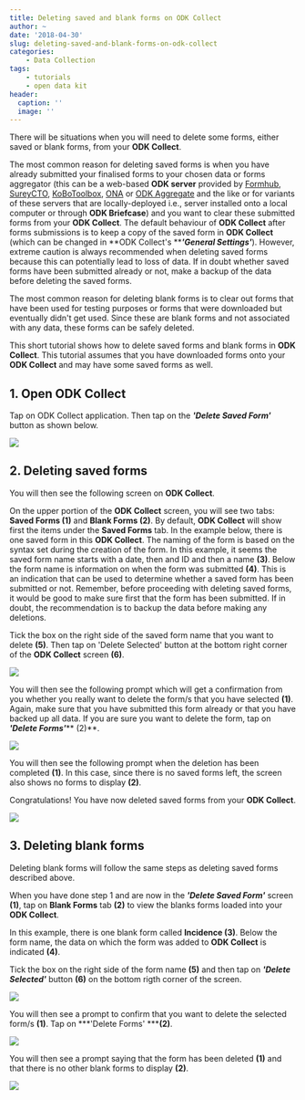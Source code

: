 ```yaml
---
title: Deleting saved and blank forms on ODK Collect
author: ~
date: '2018-04-30'
slug: deleting-saved-and-blank-forms-on-odk-collect
categories:
    - Data Collection
tags:
    - tutorials
    - open data kit
header:
  caption: ''
  image: ''
---
```


There will be situations when you will need to delete some forms, either saved or blank forms, from your **ODK Collect**.

The most common reason for deleting saved forms is when you have already submitted your finalised forms to your chosen data or forms aggregator (this can be a web-based **ODK server** provided by <a href="https://formhub.org" target="_blank">Formhub</a>, <a href="http://www.surveycto.com/index.html" target="_blank">SureyCTO</a>, <a href="http://www.kobotoolbox.org" target="_blank">KoBoToolbox</a>, <a href="https://ona.io" target="_blank">ONA</a> or <a href="https://opendatakit.org/use/aggregate/" target="_blank">ODK Aggregate</a> and the like or for variants of these servers that are locally-deployed i.e., server installed onto a local computer or through **ODK Briefcase**) and you want to clear these submitted forms from your **ODK Collect**. The default behaviour of **ODK Collect** after forms submissions is to keep a copy of the saved form in **ODK Collect** (which can be changed in **ODK Collect's *****'General Settings'***). However, extreme caution is always recommended when deleting saved forms because this can potentially lead to loss of data. If in doubt whether saved forms have been submitted already or not, make a backup of the data before deleting the saved forms.

The most common reason for deleting blank forms is to clear out forms that have been used for testing purposes or forms that were downloaded but eventually didn't get used. Since these are blank forms and not associated with any data, these forms can be safely deleted.

This short tutorial shows how to delete saved forms and blank forms in **ODK Collect**. This tutorial assumes that you have downloaded forms onto your **ODK Collect** and may have some saved forms as well.
<br />

## 1. Open ODK Collect
Tap on ODK Collect application. Then tap on the ***'Delete Saved Form'*** button as shown below.
<br />

<img src="/img/tutorials/open-odk-collect.png" />
<br />

## 2. Deleting saved forms
You will then see the following screen on **ODK Collect**.

On the upper portion of the **ODK Collect** screen, you will see two tabs: **Saved Forms (1)** and **Blank Forms (2)**. By default, **ODK Collect** will show first the items under the **Saved Forms** tab. In the example below, there is one saved form in this **ODK Collect**. The naming of the form is based on the syntax set during the creation of the form. In this example, it seems the saved form name starts with a date, then and ID and then a name **(3)**. Below the form name is information on when the form was submitted **(4)**. This is an indication that can be used to determine whether a saved form has been submitted or not. Remember, before proceeding with deleting saved forms, it would be good to make sure first that the form has been submitted. If in doubt, the recommendation is to backup the data before making any deletions.

Tick the box on the right side of the saved form name that you want to delete **(5)**. Then tap on 'Delete Selected' button at the bottom right corner of the **ODK Collect** screen **(6)**.
<br />

<img src="/img/tutorials/deleting-saved-forms.png" />
<br />

You will then see the following prompt which will get a confirmation from you whether you really want to delete the form/s that you have selected **(1)**. Again, make sure that you have submitted this form already or that you have backed up all data. If you are sure you want to delete the form, tap on ***'Delete Forms'***** (2)**.
<br />

<img src="/img/tutorials/a21c69e3-7671-494e-bf63-1ef5aefe0328.png" />
<br />

You will then see the following prompt when the deletion has been completed **(1)**. In this case, since there is no saved forms left, the screen also shows no forms to display **(2)**.

Congratulations! You have now deleted saved forms from your **ODK Collect**.
<br />

<img src="/img/tutorials/d56bc8da-924c-42e9-a384-027ce286b28e.png" />
<br />

## 3. Deleting blank forms
Deleting blank forms will follow the same steps as deleting saved forms described above.

When you have done step 1 and are now in the ***'Delete Saved Form'*** screen **(1)**, tap on **Blank Forms** tab **(2)** to view the blanks forms loaded into your **ODK Collect**.

In this example, there is one blank form called **Incidence (3)**. Below the form name, the data on which the form was added to **ODK Collect** is indicated **(4)**.

Tick the box on the right side of the form name **(5)** and then tap on ***'Delete Selected'*** button **(6)** on the bottom rigth corner of the screen.
<br />

<img src="/img/tutorials/deleting-blank-forms.png" />
<br />

You will then see a prompt to confirm that you want to delete the selected form/s **(1)**. Tap on ***'Delete Forms' *****(2)**.
<br />

<img src="/img/tutorials/e42828e2-7adb-4a7a-ad26-ff88136edbd8.png" />
<br />

You will then see a prompt saying that the form has been deleted **(1)** and that there is no other blank forms to display **(2)**.
<br />

<img src="/img/tutorials/2613e2dd-296b-416c-bd3a-25b7c61fbf93.png" />
<br />
